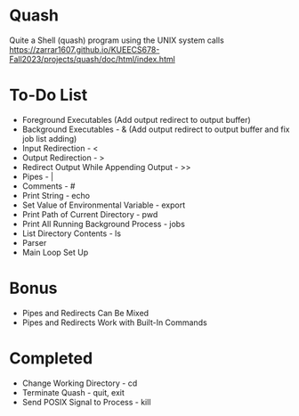 # Quash
Quite a Shell (quash) program using the UNIX system calls
https://zarrar1607.github.io/KUEECS678-Fall2023/projects/quash/doc/html/index.html

# To-Do List
- Foreground Executables (Add output redirect to output buffer)
- Background Executables - & (Add output redirect to output buffer and fix job list adding)
- Input Redirection - <
- Output Redirection - >
- Redirect Output While Appending Output - >>
- Pipes - |
- Comments - #
- Print String - echo
- Set Value of Environmental Variable - export
- Print Path of Current Directory - pwd
- Print All Running Background Process - jobs
- List Directory Contents - ls
- Parser
- Main Loop Set Up

# Bonus
- Pipes and Redirects Can Be Mixed
- Pipes and Redirects Work with Built-In Commands

# Completed
- Change Working Directory - cd
- Terminate Quash - quit, exit
- Send POSIX Signal to Process - kill